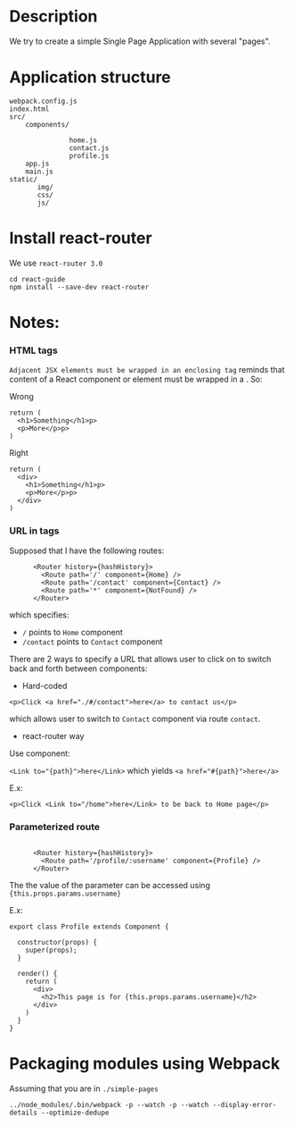 # Description

We try to create a simple Single Page Application with several "pages".

# Application structure

```
webpack.config.js
index.html
src/
    components/

               home.js
               contact.js
               profile.js
    app.js
    main.js
static/
       img/
       css/
       js/
```

# Install react-router

We use `react-router 3.0`

```
cd react-guide
npm install --save-dev react-router
```

# Notes:

### HTML tags

`Adjacent JSX elements must be wrapped in an enclosing tag` reminds that
content of a React component or element must be wrapped in a <container>. So:

Wrong

```
return (
  <h1>Something</h1>p>
  <p>More</p>p>
)
```

Right

```
return (
  <div>
    <h1>Something</h1>p>
    <p>More</p>p>
  </div>
)

```

### URL in <a> tags

Supposed that I have the following routes:

```
      <Router history={hashHistory}>
        <Route path='/' component={Home} />
        <Route path='/contact' component={Contact} />
        <Route path='*' component={NotFound} />
      </Router>
```

which specifies:

  - `/` points to `Home` component
  - `/contact` points to `Contact` component

There are 2 ways to specify a URL that allows user to click on to switch back and
forth between components:

+ Hard-coded

```
<p>Click <a href="./#/contact">here</a> to contact us</p>
```

which allows user to switch to `Contact` component via route `contact`.

+ react-router way

Use <Link> component:

`<Link to="{path}">here</Link>` which yields `<a href="#{path}">here</a>`

E.x:

```
<p>Click <Link to="/home">here</Link> to be back to Home page</p>
```

### Parameterized route

```

      <Router history={hashHistory}>
        <Route path='/profile/:username' component={Profile} />
      </Router>

```

The the value of the parameter can be accessed using `{this.props.params.username}`

E.x:

```
export class Profile extends Component {

  constructor(props) {
    super(props);
  }

  render() {
    return (
      <div>
        <h2>This page is for {this.props.params.username}</h2>
      </div>
    )
  }
}

```

# Packaging modules using Webpack

Assuming that you are in `./simple-pages`

```
../node_modules/.bin/webpack -p --watch -p --watch --display-error-details --optimize-dedupe
```